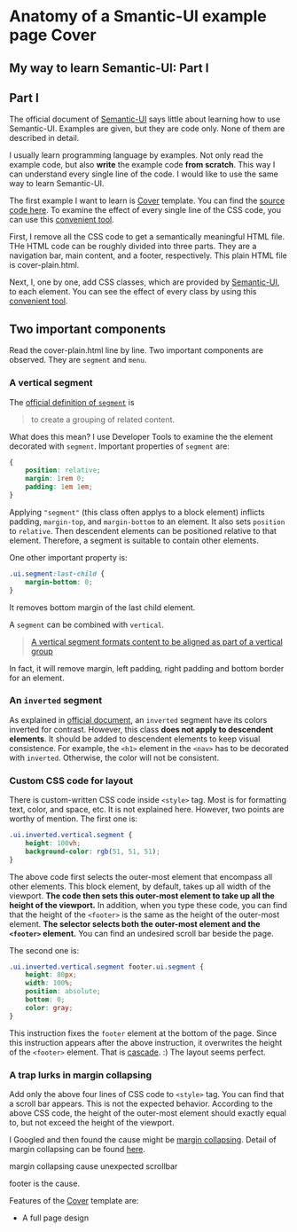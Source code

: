 # Anatomy of a Smantic-UI example page Cover

## My way to learn Semantic-UI: Part I

## Part I

The official document of [Semantic-UI](https://semantic-ui.com/) says little about learning how to use Semantic-UI. Examples are given, but they are code only. None of them are described in detail.

I usually learn programming language by examples. Not only read the example code, but also **write** the example code **from scratch**. This way I can understand every single line of the code. I would like to use the same way to learn Semantic-UI.

The first example I want to learn is [Cover](https://semantic-ui-forest.com/templates/bootstrap/cover) template. You can find the [source code here](https://github.com/semantic-ui-forest/forest-templates/tree/master/bootstrap/cover). To examine the effect of every single line of the CSS code, you can use this [convenient tool](https://medium.com/@acncuc/a-very-basic-browser-sync-development-environment-based-on-docker-568e7a0c8c0f?source=friends_link&sk=14dd350203d90b19e51d3ee6be09f840).

First, I remove all the CSS code to get a semantically meaningful HTML file. THe HTML code can be roughly divided into three parts. They are a navigation bar, main content, and a footer, respectively. This plain HTML file is cover-plain.html.

Next, I, one by one, add CSS classes, which are provided by [Semantic-UI](https://semantic-ui.com/), to each element. You can see the effect of every class by using this [convenient tool](https://medium.com/@acncuc/a-very-basic-browser-sync-development-environment-based-on-docker-568e7a0c8c0f?source=friends_link&sk=14dd350203d90b19e51d3ee6be09f840).

## Two important components

Read the cover-plain.html line by line. Two important components are observed. They are `segment` and `menu`.

### A vertical segment

The [official definition of `segment`](https://semantic-ui.com/elements/segment.html) is

>to create a grouping of related content.

What does this mean? I use Developer Tools to examine the the element decorated with `segment`. Important properties of `segment` are:

```CSS
{
    position: relative;
    margin: 1rem 0;
    padding: 1em 1em;
}
```

Applying `"segment"` (this class often applys to a block element) inflicts padding, `margin-top`, and `margin-bottom` to an element. It also sets `position` to `relative`. Then descendent elements can be positioned relative to that element. Therefore, a segment is suitable to contain other elements.

One other important property is:

```CSS
.ui.segment:last-child {
    margin-bottom: 0;
}
```

It removes bottom margin of the last child element.

A `segment` can be combined with `vertical`.
> [A vertical segment formats content to be aligned as part of a vertical group](https://semantic-ui.com/elements/segment.html#vertical-segment)

In fact, it will remove margin, left padding, right padding and bottom border for an element.

### An `inverted` segment

As explained in [official document](https://semantic-ui.com/elements/segment.html#inverted), an `inverted` segment have its colors inverted for contrast. However, this class **does not apply to descendent elements**. It should be added to descendent elements to keep visual consistence. For example, the `<h1>` element in the `<nav>` has to be decorated with `inverted`. Otherwise, the color will not be consistent.

### Custom CSS code for layout

There is custom-written CSS code inside `<style>` tag. Most is for formatting text, color, and space, etc. It is not explained here. However, two points are worthy of mention. The first one is:

```CSS
.ui.inverted.vertical.segment {
    height: 100vh;
    background-color: rgb(51, 51, 51);
}
```

The above code first selects the outer-most element that encompass all other elements. This block element, by default, takes up all width of the viewport. __The code then sets this outer-most element to take up all the height of the viewport.__ In addition, when you type these code, you can find that the height of the `<footer>` is the same as the height of the outer-most element. **The selector selects both the outer-most element and the `<footer>` element.** You can find an undesired scroll bar beside the page.

The second one is:

```CSS
.ui.inverted.vertical.segment footer.ui.segment {
    height: 80px;
    width: 100%;
    position: absolute;
    bottom: 0;
    color: gray;
}
```

This instruction fixes the `footer` element at the bottom of the page. Since this instruction appears after the above instruction, it overwrites the height of the `<footer>` element. That is [cascade](https://developer.mozilla.org/en-US/docs/Learn/CSS/Building_blocks/Cascade_and_inheritance). :) The layout seems perfect.

### A trap lurks in margin collapsing

Add only the above four lines of CSS code to  `<style>` tag. You can find that a scroll bar appears. This is not the expected behavior. According to the above CSS code, the height of the outer-most element should exactly equal to, but not exceed the height of the viewport.

I Googled and then found the cause might be [margin collapsing](https://www.bennadel.com/blog/3391-margin-collapsing-causes-unexpected-scrollbar-with-100vh-body-in-webkit.htm). Detail of margin collapsing can be found [here](https://developer.mozilla.org/en-US/docs/Web/CSS/CSS_Box_Model/Mastering_margin_collapsing).




margin collapsing cause unexpected scrollbar

footer is the cause.

Features of the [Cover](https://semantic-ui-forest.com/templates/bootstrap/cover) template are:

- A full page design
